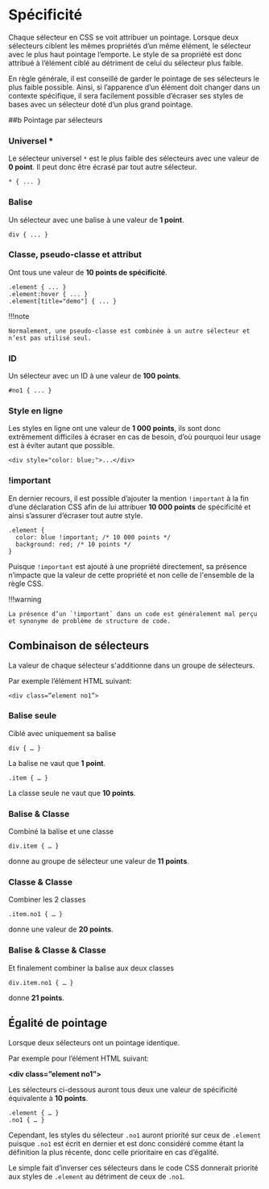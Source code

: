 # Spécificité
Chaque sélecteur en CSS se voit attribuer un pointage. Lorsque deux sélecteurs ciblent les mêmes propriétés d’un même élément, le sélecteur avec le plus haut pointage l’emporte. Le style de sa propriété est donc attribué à l’élément ciblé au détriment de celui du sélecteur plus faible.

En règle générale, il est conseillé de garder le pointage de ses sélecteurs le plus faible possible. Ainsi, si l’apparence d’un élément doit changer dans un contexte spécifique, il sera facilement possible d’écraser ses styles de bases avec un sélecteur doté d’un plus grand pointage.

##b Pointage par sélecteurs

### Universel *
Le sélecteur universel `*` est le plus faible des sélecteurs avec une valeur de **0 point**. Il peut donc être écrasé par tout autre sélecteur.

`* { ... }`

### Balise
Un sélecteur avec une balise à une valeur de **1 point**.

`div { ... }`


### Classe, pseudo-classe et attribut
Ont tous une valeur de **10 points de spécificité**.

```
.element { ... }
.element:hover { ... }
.element[title="demo"] { ... }
```
!!!note

    Normalement, une pseudo-classe est combinée à un autre sélecteur et n’est pas utilisé seul.


### ID
Un sélecteur avec un ID à une valeur de **100 points**.

`#no1 { ... }`


### Style en ligne
Les styles en ligne ont une valeur de **1 000 points**, ils sont donc extrêmement difficiles à écraser en cas de besoin, d’où pourquoi leur usage est à éviter autant que possible.

`<div style="color: blue;">...</div>`


### !important
En dernier recours, il est possible d’ajouter la mention `!important` à la fin d’une déclaration CSS afin de lui attribuer **10 000 points** de spécificité et ainsi s’assurer d’écraser tout autre style.

```
.element {
  color: blue !important; /* 10 000 points */
  background: red; /* 10 points */
}
```
Puisque `!important` est ajouté à une propriété directement, sa présence n’impacte que la valeur de cette propriété et non celle de l'ensemble de la règle CSS.

!!!warning

    La présence d’un `!important` dans un code est généralement mal perçu et synonyme de problème de structure de code.


## Combinaison de sélecteurs

La valeur de chaque sélecteur s'additionne dans un groupe de sélecteurs.

Par exemple l’élément HTML suivant:

`<div class=”element no1”>`

  
### Balise seule
Ciblé avec uniquement sa balise

`div { … }`

La balise ne vaut que **1 point**.

`.item { … }`

La classe seule ne vaut que **10 points**.

### Balise & Classe
Combiné la balise et une classe

`div.item { … }`

donne au groupe de sélecteur une valeur de **11 points**.

### Classe & Classe
Combiner les 2 classes

`.item.no1 { … }`

donne une valeur de **20 points**.

### Balise & Classe & Classe

Et finalement combiner la balise aux deux classes

`div.item.no1 { … }`

donne **21 points**.

## Égalité de pointage

Lorsque deux sélecteurs ont un pointage identique.

Par exemple pour l’élément HTML suivant:

**<div class=”element no1”>**

Les sélecteurs ci-dessous auront tous deux une valeur de spécificité équivalente à **10 points**.

```
.element { … }
.no1 { … }
```
Cependant, les styles du sélecteur `.no1` auront priorité sur ceux de `.element` puisque `.no1` est écrit en dernier et est donc considéré comme étant la définition la plus récente, donc celle prioritaire en cas d’égalité.

Le simple fait d’inverser ces sélecteurs dans le code CSS donnerait priorité aux styles de `.element` au détriment de ceux de `.no1`.
